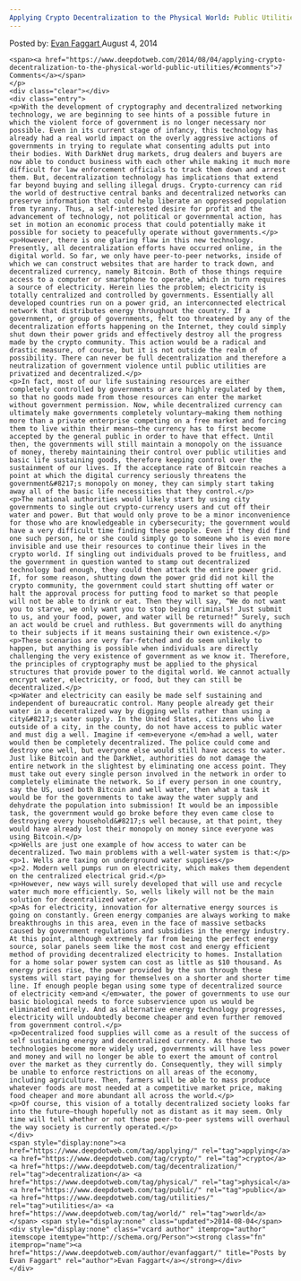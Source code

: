 ```yaml
---
Applying Crypto Decentralization to the Physical World: Public Utilities
---
```

<article class="post-listing post-6482 post type-post status-publish format-standard has-post-thumbnail hentry category-deepdot-news tag-applying tag-crypto tag-decentralization tag-physical tag-public tag-utilities tag-world">
    <div class="post-inner">
    <p class="post-meta">
    <span>Posted by: <a href="https://www.deepdotweb.com/author/evanfaggart/" title="">Evan Faggart </a></span>
    <span>August 4, 2014</span>
    
    <span><a href="https://www.deepdotweb.com/2014/08/04/applying-crypto-decentralization-to-the-physical-world-public-utilities/#comments">7 Comments</a></span>
    </p>
    <div class="clear"></div>
    <div class="entry">
    <p>With the development of cryptography and decentralized networking technology, we are beginning to see hints of a possible future in which the violent force of government is no longer necessary nor possible. Even in its current stage of infancy, this technology has already had a real world impact on the overly aggressive actions of governments in trying to regulate what consenting adults put into their bodies. With DarkNet drug markets, drug dealers and buyers are now able to conduct business with each other while making it much more difficult for law enforcement officials to track them down and arrest them. But, decentralization technology has implications that extend far beyond buying and selling illegal drugs. Crypto-currency can rid the world of destructive central banks and decentralized networks can preserve information that could help liberate an oppressed population from tyranny. Thus, a self-interested desire for profit and the advancement of technology, not political or governmental action, has set in motion an economic process that could potentially make it possible for society to peacefully operate without governments.</p>
    <p>However, there is one glaring flaw in this new technology. Presently, all decentralization efforts have occurred online, in the digital world. So far, we only have peer-to-peer networks, inside of which we can construct websites that are harder to track down, and decentralized currency, namely Bitcoin. Both of those things require access to a computer or smartphone to operate, which in turn requires a source of electricity. Herein lies the problem; electricity is totally centralized and controlled by governments. Essentially all developed countries run on a power grid, an interconnected electrical network that distributes energy throughout the country. If a government, or group of governments, felt too threatened by any of the decentralization efforts happening on the Internet, they could simply shut down their power grids and effectively destroy all the progress made by the crypto community. This action would be a radical and drastic measure, of course, but it is not outside the realm of possibility. There can never be full decentralization and therefore a neutralization of government violence until public utilities are privatized and decentralized.</p>
    <p>In fact, most of our life sustaining resources are either completely controlled by governments or are highly regulated by them, so that no goods made from those resources can enter the market without government permission. Now, while decentralized currency can ultimately make governments completely voluntary—making them nothing more than a private enterprise competing on a free market and forcing them to live within their means—the currency has to first become accepted by the general public in order to have that effect. Until then, the governments will still maintain a monopoly on the issuance of money, thereby maintaining their control over public utilities and basic life sustaining goods, therefore keeping control over the sustainment of our lives. If the acceptance rate of Bitcoin reaches a point at which the digital currency seriously threatens the government&#8217;s monopoly on money, they can simply start taking away all of the basic life necessities that they control.</p>
    <p>The national authorities would likely start by using city governments to single out crypto-currency users and cut off their water and power. But that would only prove to be a minor inconvenience for those who are knowledgeable in cybersecurity; the government would have a very difficult time finding these people. Even if they did find one such person, he or she could simply go to someone who is even more invisible and use their resources to continue their lives in the crypto world. If singling out individuals proved to be fruitless, and the government in question wanted to stamp out decentralized technology bad enough, they could then attack the entire power grid. If, for some reason, shutting down the power grid did not kill the crypto community, the government could start shutting off water or halt the approval process for putting food to market so that people will not be able to drink or eat. Then they will say, “We do not want you to starve, we only want you to stop being criminals! Just submit to us, and your food, power, and water will be returned!” Surely, such an act would be cruel and ruthless. But governments will do anything to their subjects if it means sustaining their own existence.</p>
    <p>These scenarios are very far-fetched and do seem unlikely to happen, but anything is possible when individuals are directly challenging the very existence of government as we know it. Therefore, the principles of cryptography must be applied to the physical structures that provide power to the digital world. We cannot actually encrypt water, electricity, or food, but they can still be decentralized.</p>
    <p>Water and electricity can easily be made self sustaining and independent of bureaucratic control. Many people already get their water in a decentralized way by digging wells rather than using a city&#8217;s water supply. In the United States, citizens who live outside of a city, in the county, do not have access to public water and must dig a well. Imagine if <em>everyone </em>had a well, water would then be completely decentralized. The police could come and destroy one well, but everyone else would still have access to water. Just like Bitcoin and the DarkNet, authorities do not damage the entire network in the slightest by eliminating one access point. They must take out every single person involved in the network in order to completely eliminate the network. So if every person in one country, say the US, used both Bitcoin and well water, then what a task it would be for the governments to take away the water supply and dehydrate the population into submission! It would be an impossible task, the government would go broke before they even came close to destroying every household&#8217;s well because, at that point, they would have already lost their monopoly on money since everyone was using Bitcoin.</p>
    <p>Wells are just one example of how access to water can be decentralized. Two main problems with a well-water system is that:</p>
    <p>1. Wells are taxing on underground water supplies</p>
    <p>2. Modern well pumps run on electricity, which makes them dependent on the centralized electrical grid.</p>
    <p>However, new ways will surely developed that will use and recycle water much more efficiently. So, wells likely will not be the main solution for decentralized water.</p>
    <p>As for electricity, innovation for alternative energy sources is going on constantly. Green energy companies are always working to make breakthroughs in this area, even in the face of massive setbacks caused by government regulations and subsidies in the energy industry. At this point, although extremely far from being the perfect energy source, solar panels seem like the most cost and energy efficient method of providing decentralized electricity to homes. Installation for a home solar power system can cost as little as $10 thousand. As energy prices rise, the power provided by the sun through these systems will start paying for themselves on a shorter and shorter time line. If enough people began using some type of decentralized source of electricity <em>and </em>water, the power of governments to use our basic biological needs to force subservience upon us would be eliminated entirely. And as alternative energy technology progresses, electricity will undoubtedly become cheaper and even further removed from government control.</p>
    <p>Decentralized food supplies will come as a result of the success of self sustaining energy and decentralized currency. As those two technologies become more widely used, governments will have less power and money and will no longer be able to exert the amount of control over the market as they currently do. Consequently, they will simply be unable to enforce restrictions on all areas of the economy, including agriculture. Then, farmers will be able to mass produce whatever foods are most needed at a competitive market price, making food cheaper and more abundant all across the world.</p>
    <p>Of course, this vision of a totally decentralized society looks far into the future—though hopefully not as distant as it may seem. Only time will tell whether or not these peer-to-peer systems will overhaul the way society is currently operated.</p>
    </div>
    <span style="display:none"><a href="https://www.deepdotweb.com/tag/applying/" rel="tag">applying</a> <a href="https://www.deepdotweb.com/tag/crypto/" rel="tag">crypto</a> <a href="https://www.deepdotweb.com/tag/decentralization/" rel="tag">decentralization</a> <a href="https://www.deepdotweb.com/tag/physical/" rel="tag">physical</a> <a href="https://www.deepdotweb.com/tag/public/" rel="tag">public</a> <a href="https://www.deepdotweb.com/tag/utilities/" rel="tag">utilities</a> <a href="https://www.deepdotweb.com/tag/world/" rel="tag">world</a></span> <span style="display:none" class="updated">2014-08-04</span>
    <div style="display:none" class="vcard author" itemprop="author" itemscope itemtype="http://schema.org/Person"><strong class="fn" itemprop="name"><a href="https://www.deepdotweb.com/author/evanfaggart/" title="Posts by Evan Faggart" rel="author">Evan Faggart</a></strong></div>
    </div>
</article>


